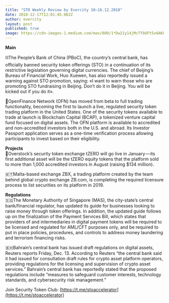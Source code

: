 ```yaml
---
title: "STO Weekly Review by Evercity 10–16.12.2018"
date: 2018-12-17T12:01:45.062Z
author: evercity
layout: post
published: true
image: https://cdn-images-1.medium.com/max/800/1*Dw21y14jMcTfbOFt5x6AKQ.png
---
```


**Main**

⛓The People’s Bank of China (PBoC), the country’s central bank, has officially banned security token offerings (STO) in a continuation of its restrictive legislation governing digital currencies. The chief of Beijing’s Bureau of Financial Work, Huo Xuewen, has also reportedly issued a warning against STO promotion, saying: «I want to warn those who are promoting STO fundraising in Beijing. Don’t do it in Beijing. You will be kicked out if you do it».

🥇OpenFinance Network (OFN) has moved from beta to full trading functionality, becoming the first to launch a live, regulated security token trading platform in the United States. One of the security tokens available to trade at launch is Blockchain Capital (BCAP), a tokenized venture capital fund focused on digital assets. The OFN platform is available to accredited and non-accredited investors both in the U.S. and abroad. Its Investor Passport application serves as a one-time verification process allowing participants to invest based on their eligibility.

**Projects**  
🥈Overstock’s security token exchange tZERO will go live in January — its first additional asset will be the tZERO equity tokens that the platform sold to more than 1,000 accredited investors in August (raising $134 million).

🇲🇹Malta-based exchange ZBX, a trading platform created by the team behind global crypto exchange ZB.com, is completing the required licensure process to list securities on its platform in 2019.

**Regulations**  
🇸🇬The Monetary Authority of Singapore (MAS), the city-state’s central bank/financial regulator, has updated its guide for businesses looking to raise money through token offerings. In addition, the updated guide follows up on the finalization of the Payment Services Bill, which states that providers of and intermediaries in digital payment tokens will be required to be licensed and regulated for AML/CFT purposes only, and be required to put in place policies, procedures, and controls to address money laundering and terrorism financing risks.

🇧🇭Bahrain’s central bank has issued draft regulations on digital assets, Reuters reports Friday, Dec. 13. According to Reuters “the central bank said it had issued for consultation draft rules for crypto asset platform operators, providing regulations for the licensing and supervision of crypto asset services.” Bahrain’s central bank has reportedly stated that the proposed regulations include “measures to safeguard customer interests, technology standards, and cybersecurity risk management.”

Join Security Token Club: [https://t.me/stoaccelerator](https://t.me/stoaccelerator)
